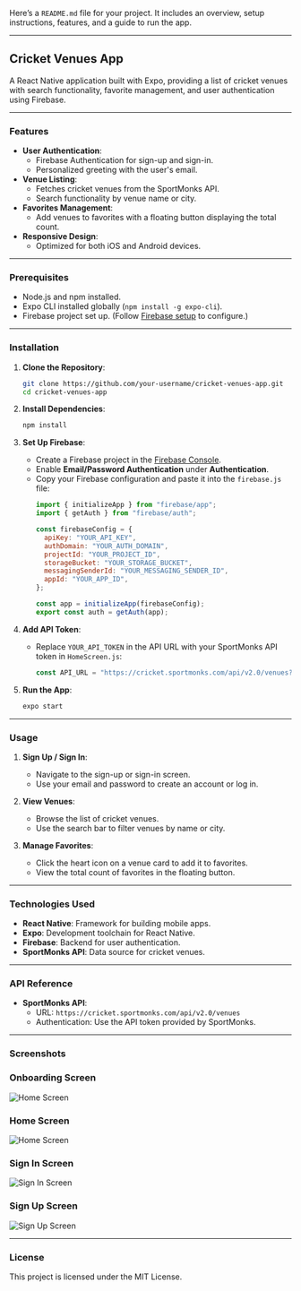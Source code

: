 Here’s a `README.md` file for your project. It includes an overview, setup instructions, features, and a guide to run the app.

---

## **Cricket Venues App**

A React Native application built with Expo, providing a list of cricket venues with search functionality, favorite management, and user authentication using Firebase.

---

### **Features**

- **User Authentication**:
  - Firebase Authentication for sign-up and sign-in.
  - Personalized greeting with the user's email.
- **Venue Listing**:
  - Fetches cricket venues from the SportMonks API.
  - Search functionality by venue name or city.
- **Favorites Management**:
  - Add venues to favorites with a floating button displaying the total count.
- **Responsive Design**:
  - Optimized for both iOS and Android devices.

---

### **Prerequisites**

- Node.js and npm installed.
- Expo CLI installed globally (`npm install -g expo-cli`).
- Firebase project set up. (Follow [Firebase setup](https://firebase.google.com/docs) to configure.)

---

### **Installation**

1. **Clone the Repository**:
   ```bash
   git clone https://github.com/your-username/cricket-venues-app.git
   cd cricket-venues-app
   ```

2. **Install Dependencies**:
   ```bash
   npm install
   ```

3. **Set Up Firebase**:
   - Create a Firebase project in the [Firebase Console](https://console.firebase.google.com/).
   - Enable **Email/Password Authentication** under **Authentication**.
   - Copy your Firebase configuration and paste it into the `firebase.js` file:
     ```javascript
     import { initializeApp } from "firebase/app";
     import { getAuth } from "firebase/auth";

     const firebaseConfig = {
       apiKey: "YOUR_API_KEY",
       authDomain: "YOUR_AUTH_DOMAIN",
       projectId: "YOUR_PROJECT_ID",
       storageBucket: "YOUR_STORAGE_BUCKET",
       messagingSenderId: "YOUR_MESSAGING_SENDER_ID",
       appId: "YOUR_APP_ID",
     };

     const app = initializeApp(firebaseConfig);
     export const auth = getAuth(app);
     ```

4. **Add API Token**:
   - Replace `YOUR_API_TOKEN` in the API URL with your SportMonks API token in `HomeScreen.js`:
     ```javascript
     const API_URL = "https://cricket.sportmonks.com/api/v2.0/venues?api_token=YOUR_API_TOKEN";
     ```

5. **Run the App**:
   ```bash
   expo start
   ```

---


### **Usage**

1. **Sign Up / Sign In**:
   - Navigate to the sign-up or sign-in screen.
   - Use your email and password to create an account or log in.

2. **View Venues**:
   - Browse the list of cricket venues.
   - Use the search bar to filter venues by name or city.

3. **Manage Favorites**:
   - Click the heart icon on a venue card to add it to favorites.
   - View the total count of favorites in the floating button.

---

### **Technologies Used**

- **React Native**: Framework for building mobile apps.
- **Expo**: Development toolchain for React Native.
- **Firebase**: Backend for user authentication.
- **SportMonks API**: Data source for cricket venues.

---

### **API Reference**

- **SportMonks API**:
  - URL: `https://cricket.sportmonks.com/api/v2.0/venues`
  - Authentication: Use the API token provided by SportMonks.

---

### **Screenshots**

### Onboarding Screen
![Home Screen](./assets/screenshots/screenshot1.jpg)

### Home Screen
![Home Screen](./assets/screenshots/screenshot4.jpg)

### Sign In Screen
![Sign In Screen](./assets/screenshots/screenshot2.jpg)

### Sign Up Screen
![Sign Up Screen](./assets/screenshots/screenshot3.jpg)

---

### **License**

This project is licensed under the MIT License.
